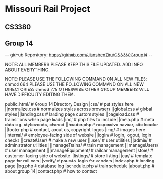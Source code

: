 # Missouri Rail Project
## CS3380
## Group 14

-- gitHub Repository: https://github.com/JianshenZhu/CS3380Group14 --

NOTE: ALL MEMBERS PLEASE KEEP THIS FILE UPDATED.  ADD INFO ABOUT EVERYTHING.

NOTE: PLEASE USE THE FOLLOWING COMMAND ON ALL NEW FILES:
    chmod 664 <filename>
      PLEASE USE THE FOLLOWING COMMAND ON ALL NEW DIRECTORIES:
    chmod 775 <dirname>
      OTHERWISE OTHER GROUP MEMBERS WILL HAVE DIFFICULTY EDITING THEM.

public_html/    # Group 14 Directory Design
|css/               # put styles here
||normalize.css         # normalizes styles across browsers
||global.css            # global styles
||landing.css           # landing page custom styles
||pageload.css          # trainsitions when page loads
|inc/               # php files to include
||meta.php              # meta data e.g. stylesheets, charset
||header.php            # responsive navbar, site header
||footer.php            # contact, about us, copyright, logos
|img/               # images here
|internal/          # employee-facing side of website
||login/                # login, logout, login checks
||createUser/           # make a new user
||user/                 # user utilities
||admin/                # administrator utilities
|||manageTrains/            # train management
|||manageUsers/             # user management
|||manageEquipment/         # railcar management
|store/             # customer-facing side of website
||listings/             # store listing
||car/                  # template page for rail cars
||verify/               # psuedo-login for vendors
|index.php          # landing page
|log.php            # database log
|schedule.php       # train schedule
|about.php          # about group 14
|contact.php        # how to contact
